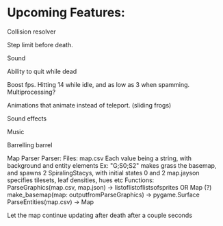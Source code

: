 # Upcoming Features:

Collision resolver

Step limit before death.

Sound

Ability to quit while dead

Boost fps. Hitting 14 while idle, and as low as 3 when spamming. Multiprocessing?

Animations that animate instead of teleport. (sliding frogs)

Sound effects

Music

Barrelling barrel

Map Parser Parser:
	Files:
		map.csv
			Each value being a string, with background and entity elements
			Ex: "G;S0;S2" makes grass the basemap, and spawns 2 SpiralingStacys, with initial states 0 and 2
		map.jayson
			specifies tilesets, leaf densities, hues etc
	Functions:
		ParseGraphics(map.csv, map.json) -> listoflistoflistsofsprites OR Map (?)
		make_basemap(map: outputfromParseGraphics) -> pygame.Surface
		ParseEntities(map.csv) -> Map

Let the map continue updating after death after a couple seconds
